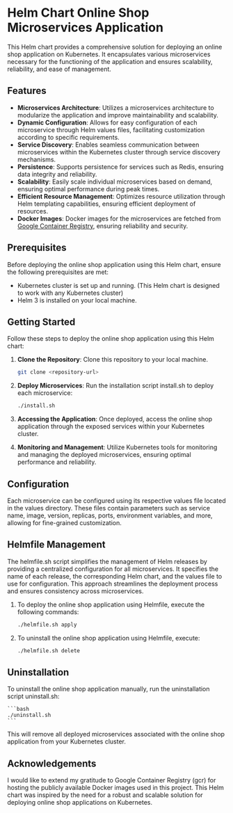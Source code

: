 # Helm Chart Online Shop Microservices Application

This Helm chart provides a comprehensive solution for deploying an online shop application on Kubernetes. It encapsulates various microservices necessary for the functioning of the application and ensures scalability, reliability, and ease of management.

## Features

- **Microservices Architecture**: Utilizes a microservices architecture to modularize the application and improve maintainability and scalability.
- **Dynamic Configuration**: Allows for easy configuration of each microservice through Helm values files, facilitating customization according to specific requirements.
- **Service Discovery**: Enables seamless communication between microservices within the Kubernetes cluster through service discovery mechanisms.
- **Persistence**: Supports persistence for services such as Redis, ensuring data integrity and reliability.
- **Scalability**: Easily scale individual microservices based on demand, ensuring optimal performance during peak times.
- **Efficient Resource Management**: Optimizes resource utilization through Helm templating capabilities, ensuring efficient deployment of resources.
- **Docker Images**: Docker images for the microservices are fetched from [Google Container Registry](https://console.cloud.google.com/gcr/images/google-samples/GLOBAL/microservices-demo), ensuring reliability and security.

## Prerequisites

Before deploying the online shop application using this Helm chart, ensure the following prerequisites are met:

- Kubernetes cluster is set up and running. (This Helm chart is designed to work with any Kubernetes cluster)
- Helm 3 is installed on your local machine.

## Getting Started

Follow these steps to deploy the online shop application using this Helm chart:

1. **Clone the Repository**: Clone this repository to your local machine.

   ```bash
   git clone <repository-url>
   ```

2. **Deploy Microservices**: Run the installation script install.sh to deploy each microservice:

    ```bash
    ./install.sh
    ```

3. **Accessing the Application**: Once deployed, access the online shop application through the exposed services within your Kubernetes cluster.

4. **Monitoring and Management**: Utilize Kubernetes tools for monitoring and managing the deployed microservices, ensuring optimal performance and reliability.

## Configuration
Each microservice can be configured using its respective values file located in the values directory. These files contain parameters such as service name, image, version, replicas, ports, environment variables, and more, allowing for fine-grained customization.

## Helmfile Management
The helmfile.sh script simplifies the management of Helm releases by providing a centralized configuration for all microservices. It specifies the name of each release, the corresponding Helm chart, and the values file to use for configuration. This approach streamlines the deployment process and ensures consistency across microservices.

1. To deploy the online shop application using Helmfile, execute the following commands:

    ```bash
    ./helmfile.sh apply
    ```

2. To uninstall the online shop application using Helmfile, execute:

    ```bash
    ./helmfile.sh delete
    ```
    
## Uninstallation
To uninstall the online shop application manually, run the uninstallation script uninstall.sh:

    ```bash
    ./uninstall.sh
    ```

This will remove all deployed microservices associated with the online shop application from your Kubernetes cluster.

## Acknowledgements
I would like to extend my gratitude to Google Container Registry (gcr) for hosting the publicly available Docker images used in this project. This Helm chart was inspired by the need for a robust and scalable solution for deploying online shop applications on Kubernetes.